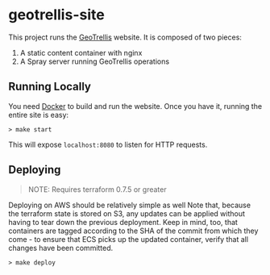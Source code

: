 # geotrellis-site

This project runs the [GeoTrellis](http://geotrellis.io) website.  It is
composed of two pieces:

1. A static content container with nginx
2. A Spray server running GeoTrellis operations

## Running Locally
You need [Docker](https://www.docker.com/) to build and run the website.
Once you have it, running the entire site is easy:

```console
> make start
```

This will expose `localhost:8080` to listen for HTTP requests.

## Deploying

> NOTE: Requires terraform 0.7.5 or greater  

Deploying on AWS should be relatively simple as well Note that, because
the terraform state is stored on S3, any updates can be applied without
having to tear down the previous deployment. Keep in mind, too, that
containers are tagged according to the SHA of the commit from which they
come - to ensure that ECS picks up the updated container, verify that all
changes have been committed.

```console
> make deploy
```

